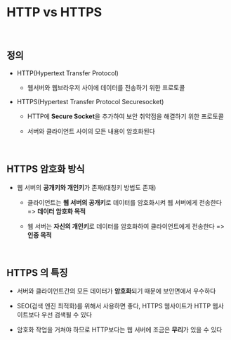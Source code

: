 # HTTP vs HTTPS

<br>

## 정의

* HTTP(Hypertext Transfer Protocol)

  * 웹서버와 웹브라우저 사이에 데이터를 전송하기 위한 프로토콜

* HTTPS(Hypertest Transfer Protocol Securesocket)

  * HTTP에 **Secure Socket**을 추가하여 보안 취약점을 해결하기 위한 프로토콜
  
  * 서버와 클라이언트 사이의 모든 내용이 암호화된다

<br>

## HTTPS 암호화 방식

* 웹 서버의 **공개키와 개인키**가 존재(대칭키 방법도 존재)

  * 클라이언트는 **웹 서버의 공개키**로 데이터를 암호화시켜 웹 서버에게 전송한다 => **데이터 암호화 목적**
  
  * 웹 서버는 **자신의 개인키**로 데이터를 암호화하여 클라이언트에게 전송한다 => **인증 목적**
  
<br>

## HTTPS 의 특징

* 서버와 클라이언트간의 모든 데이터가 **암호화**되기 때문에 보안면에서 우수하다

* SEO(검색 엔진 최적화)를 위해서 사용하면 좋다, HTTPS 웹사이트가 HTTP 웹사이트보다 우선 검색될 수 있다

* 암호화 작업을 거쳐야 하므로 HTTP보다는 웹 서버에 조금은 **무리**가 있을 수 있다
